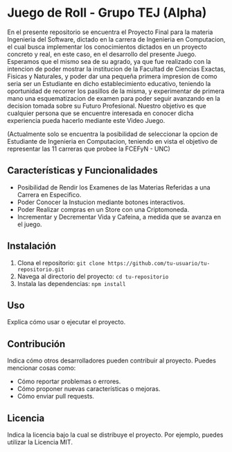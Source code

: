 # Juego de Roll - Grupo TEJ (Alpha)

  En el presente repositorio se encuentra el Proyecto Final para la materia
Ingenieria del Software, dictado en la carrera de Ingenieria en Computacion, el cual busca
implementar los conocimientos dictados en un proyecto concreto y real, en este caso, en el desarrollo
del presente Juego.
  Esperamos que el mismo sea de su agrado, ya que fue realizado con la intencion de poder
mostrar la institucion de la Facultad de Ciencias Exactas, Fisicas y Naturales, y poder dar
una pequeña primera impresion de como seria ser un Estudiante en dicho establecimiento educativo,
teniendo la oportunidad de recorrer los pasillos de la misma, y experimentar de primera mano una
esquematizacion de examen para poder seguir avanzando en la decision tomada sobre su Futuro Profesional.
  Nuestro objetivo es que cualquier persona que se encuentre interesada en conocer dicha experiencia
pueda hacerlo mediante este Video Juego.

(Actualmente solo se encuentra la posibilidad de seleccionar la opcion de Estudiante de Ingenieria en Computacion, 
teniendo en vista el objetivo de representar las 11 carreras que probee la FCEFyN - UNC)
  

## Características y Funcionalidades

- Posibilidad de Rendir los Examenes de las Materias Referidas a una Carrera en Especifico.
- Poder Conocer la Instucion mediante botones interactivos.
- Poder Realizar compras en un Store con una Criptomoneda.
- Incrementar y Decrementar Vida y Cafeina, a medida que se avanza en el juego.

## Instalación

1. Clona el repositorio: `git clone https://github.com/tu-usuario/tu-repositorio.git`
2. Navega al directorio del proyecto: `cd tu-repositorio`
3. Instala las dependencias: `npm install`

## Uso

Explica cómo usar o ejecutar el proyecto.

## Contribución

Indica cómo otros desarrolladores pueden contribuir al proyecto. Puedes mencionar cosas como:

- Cómo reportar problemas o errores.
- Cómo proponer nuevas características o mejoras.
- Cómo enviar pull requests.

## Licencia

Indica la licencia bajo la cual se distribuye el proyecto. Por ejemplo, puedes utilizar la Licencia MIT.
